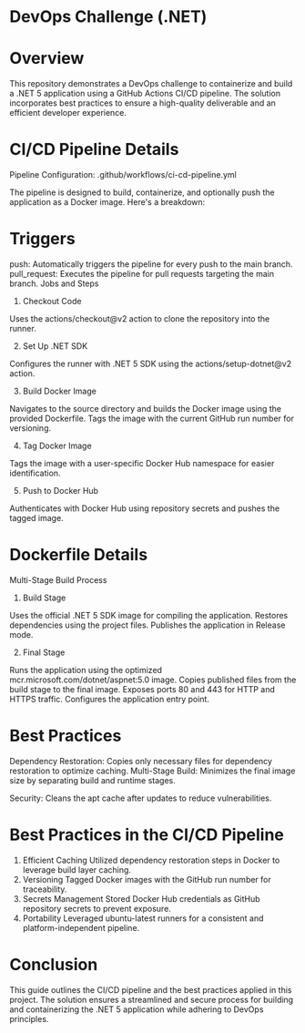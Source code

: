 # DevOps Challenge (.NET)

# Overview 

This repository demonstrates a DevOps challenge to containerize and build a .NET 5 application using a GitHub Actions CI/CD pipeline. The solution incorporates best practices to ensure a high-quality deliverable and an efficient developer experience.

# CI/CD Pipeline Details
Pipeline Configuration: .github/workflows/ci-cd-pipeline.yml

The pipeline is designed to build, containerize, and optionally push the application as a Docker image. Here's a breakdown:

# Triggers

push: Automatically triggers the pipeline for every push to the main branch.
pull_request: Executes the pipeline for pull requests targeting the main branch.
Jobs and Steps

1. Checkout Code

Uses the actions/checkout@v2 action to clone the repository into the runner.

2. Set Up .NET SDK

Configures the runner with .NET 5 SDK using the actions/setup-dotnet@v2 action.

3. Build Docker Image

Navigates to the source directory and builds the Docker image using the provided Dockerfile. Tags the image with the current GitHub run number for versioning.

4. Tag Docker Image

Tags the image with a user-specific Docker Hub namespace for easier identification.

5. Push to Docker Hub 

Authenticates with Docker Hub using repository secrets and pushes the tagged image.

# Dockerfile Details

Multi-Stage Build Process

1. Build Stage

Uses the official .NET 5 SDK image for compiling the application.
Restores dependencies using the project files.
Publishes the application in Release mode.

2. Final Stage

Runs the application using the optimized mcr.microsoft.com/dotnet/aspnet:5.0 image.
Copies published files from the build stage to the final image.
Exposes ports 80 and 443 for HTTP and HTTPS traffic.
Configures the application entry point.

# Best Practices

Dependency Restoration: Copies only necessary files for dependency restoration to optimize caching.
Multi-Stage Build: Minimizes the final image size by separating build and runtime stages.

Security: Cleans the apt cache after updates to reduce vulnerabilities.

# Best Practices in the CI/CD Pipeline

1. Efficient Caching
Utilized dependency restoration steps in Docker to leverage build layer caching.
3. Versioning
Tagged Docker images with the GitHub run number for traceability.
4. Secrets Management
Stored Docker Hub credentials as GitHub repository secrets to prevent exposure.
5. Portability
Leveraged ubuntu-latest runners for a consistent and platform-independent pipeline.

# Conclusion

This guide outlines the CI/CD pipeline and the best practices applied in this project. The solution ensures a streamlined and secure process for building and containerizing the .NET 5 application while adhering to DevOps principles.
